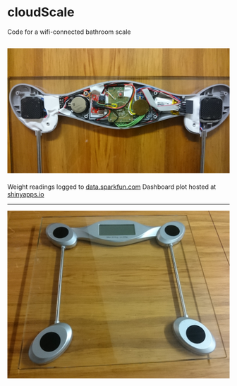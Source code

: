 # cloudScale
Code for a wifi-connected bathroom scale

![scale electronics close up](photos/DSC_0138.JPG)
---
Weight readings logged to [data.sparkfun.com](https://data.sparkfun.com/streams/mKEvnrmWD0iKXbbN76r3)
Dashboard plot hosted at [shinyapps.io](https://tim-fan.shinyapps.io/weightDashboard/)

---
![scale top view](photos/DSC_0132.JPG)
